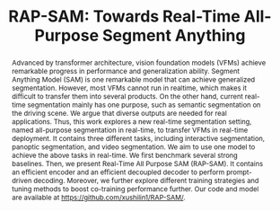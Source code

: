 ---
# Documentation: https://wowchemy.com/docs/managing-content/

title: "RAP-SAM: Towards Real-Time All-Purpose Segment Anything"
authors: [Shilin Xu, Haobo Yuan, Qingyu Shi, Lu Qi, Jingbo Wang, Yibo Yang, Yining Li, Kai Chen, Yunhai Tong, Bernard Ghanem, Xiangtai Li, Ming-Hsuan Yang]
date:
doi: ""

# Schedule page publish date (NOT publication's date).
publishDate:

# Publication type.
# Legend: 0 = Uncategorized; 1 = Conference paper; 2 = Journal article;
# 3 = Preprint / Working Paper; 4 = Report; 5 = Book; 6 = Book section;
# 7 = Thesis; 8 = Patent
publication_types: ["3"]

# Publication name and optional abbreviated publication name.
publication: "In *arXiv preprint arXiv:2401.10228*"
publication_short: "*arXiv, 2024*"

abstract: "Advanced by transformer architecture, vision foundation models (VFMs) achieve remarkable progress in performance and generalization ability. Segment Anything Model (SAM) is one remarkable model that can achieve generalized segmentation. However, most VFMs cannot run in realtime, which makes it difficult to transfer them into several products. On the other hand, current real-time segmentation mainly has one purpose, such as semantic segmentation on the driving scene. We argue that diverse outputs are needed for real applications. Thus, this work explores a new real-time segmentation setting, named all-purpose segmentation in real-time, to transfer VFMs in real-time deployment. It contains three different tasks, including interactive segmentation, panoptic segmentation, and video segmentation. We aim to use one model to achieve the above tasks in real-time. We first benchmark several strong baselines. Then, we present Real-Time All Purpose SAM (RAP-SAM). It contains an efficient encoder and an efficient decoupled decoder to perform prompt-driven decoding. Moreover, we further explore different training strategies and tuning methods to boost co-training performance further. Our code and model are available at https://github.com/xushilin1/RAP-SAM/."

# Summary. An optional shortened abstract.
summary: ""

tags: []
categories: []
featured: true

# Custom links (optional).
#   Uncomment and edit lines below to show custom links.
links:
- name: PDF
  url: https://arxiv.org/pdf/2401.10228.pdf
  icon_pack: fas
  icon: file-pdf
  
- name: Code
  url: https://github.com/xushilin1/RAP-SAM/
  icon_pack: fab
  icon: github

url_pdf: 
url_code: 
url_dataset:
url_poster:
url_project:
url_slides:
url_source: 
url_video:

# Featured image
# To use, add an image named `featured.jpg/png` to your page's folder. 
# Focal points: Smart, Center, TopLeft, Top, TopRight, Left, Right, BottomLeft, Bottom, BottomRight.
image:
  caption: ""
  focal_point: ""
  preview_only: false

# Associated Projects (optional).
#   Associate this publication with one or more of your projects.
#   Simply enter your project's folder or file name without extension.
#   E.g. `internal-project` references `content/project/internal-project/index.md`.
#   Otherwise, set `projects: []`.
projects: []

# Slides (optional).
#   Associate this publication with Markdown slides.
#   Simply enter your slide deck's filename without extension.
#   E.g. `slides: "example"` references `content/slides/example/index.md`.
#   Otherwise, set `slides: ""`.
slides: ""
---